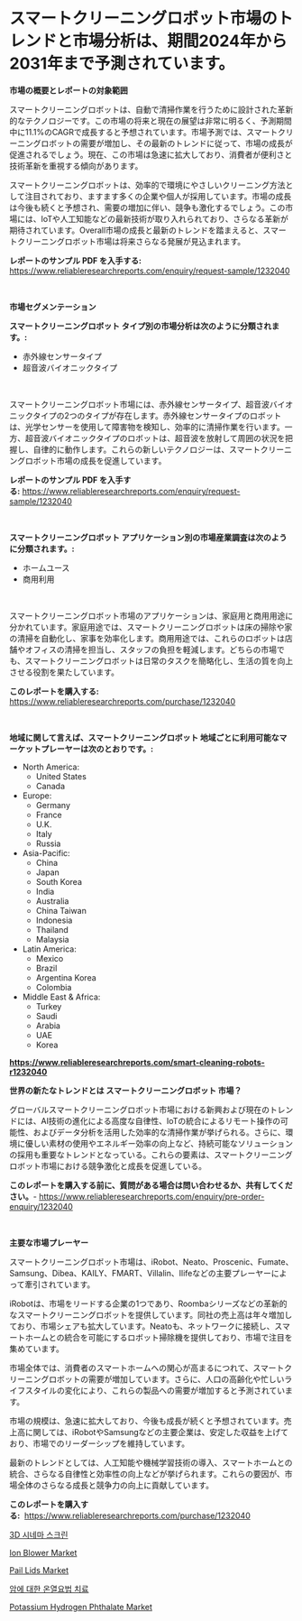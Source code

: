 <p><h1>スマートクリーニングロボット市場のトレンドと市場分析は、期間2024年から2031年まで予測されています。</h1></p><p><strong>市場の概要とレポートの対象範囲</strong></p>
<p><p>スマートクリーニングロボットは、自動で清掃作業を行うために設計された革新的なテクノロジーです。この市場の将来と現在の展望は非常に明るく、予測期間中に11.1%のCAGRで成長すると予想されています。市場予測では、スマートクリーニングロボットの需要が増加し、その最新のトレンドに従って、市場の成長が促進されるでしょう。現在、この市場は急速に拡大しており、消費者が便利さと技術革新を重視する傾向があります。</p><p>スマートクリーニングロボットは、効率的で環境にやさしいクリーニング方法として注目されており、ますます多くの企業や個人が採用しています。市場の成長は今後も続くと予想され、需要の増加に伴い、競争も激化するでしょう。この市場には、IoTや人工知能などの最新技術が取り入れられており、さらなる革新が期待されています。Overall市場の成長と最新のトレンドを踏まえると、スマートクリーニングロボット市場は将来さらなる発展が見込まれます。</p></p>
<p><strong>レポートのサンプル PDF を入手する:</strong> <a href="https://www.reliableresearchreports.com/enquiry/request-sample/1232040">https://www.reliableresearchreports.com/enquiry/request-sample/1232040</a></p>
<p>&nbsp;</p>
<p><strong>市場セグメンテーション</strong></p>
<p><strong>スマートクリーニングロボット タイプ別の市場分析は次のように分類されます。:</strong></p>
<p><ul><li>赤外線センサータイプ</li><li>超音波バイオニックタイプ</li></ul></p>
<p>&nbsp;</p>
<p><p>スマートクリーニングロボット市場には、赤外線センサータイプ、超音波バイオニックタイプの2つのタイプが存在します。赤外線センサータイプのロボットは、光学センサーを使用して障害物を検知し、効率的に清掃作業を行います。一方、超音波バイオニックタイプのロボットは、超音波を放射して周囲の状況を把握し、自律的に動作します。これらの新しいテクノロジーは、スマートクリーニングロボット市場の成長を促進しています。</p></p>
<p><strong>レポートのサンプル PDF を入手する:</strong>&nbsp;<a href="https://www.reliableresearchreports.com/enquiry/request-sample/1232040">https://www.reliableresearchreports.com/enquiry/request-sample/1232040</a></p>
<p>&nbsp;</p>
<p><strong> スマートクリーニングロボット アプリケーション別の市場産業調査は次のように分類されます。:</strong></p>
<p><ul><li>ホームユース</li><li>商用利用</li></ul></p>
<p>&nbsp;</p>
<p><p>スマートクリーニングロボット市場のアプリケーションは、家庭用と商用用途に分かれています。家庭用途では、スマートクリーニングロボットは床の掃除や家の清掃を自動化し、家事を効率化します。商用用途では、これらのロボットは店舗やオフィスの清掃を担当し、スタッフの負担を軽減します。どちらの市場でも、スマートクリーニングロボットは日常のタスクを簡略化し、生活の質を向上させる役割を果たしています。</p></p>
<p><strong>このレポートを購入する:</strong>&nbsp; <a href="https://www.reliableresearchreports.com/purchase/1232040">https://www.reliableresearchreports.com/purchase/1232040</a></p>
<p>&nbsp;</p>
<p><strong>地域に関して言えば、スマートクリーニングロボット 地域ごとに利用可能なマーケットプレーヤーは次のとおりです。:</strong></p>
<p><ul>
    <li>
        North America:
        <ul>
            <li>United States</li>
            <li>Canada</li>
        </ul>
    </li>
    <li>
        Europe:
        <ul>
            <li>Germany</li>
            <li>France</li>
            <li>U.K.</li>
            <li>Italy</li>
            <li>Russia</li>
        </ul>
    </li>
    <li>
        Asia-Pacific:
        <ul>
            <li>China</li>
            <li>Japan</li>
            <li>South Korea</li>
            <li>India</li>
            <li>Australia</li>
            <li>China Taiwan</li>
            <li>Indonesia</li>
            <li>Thailand</li>
            <li>Malaysia</li>
        </ul>
    </li>
    <li>
        Latin America:
        <ul>
            <li>Mexico</li>
            <li>Brazil</li>
            <li>Argentina Korea</li>
            <li>Colombia</li>
        </ul>
    </li>
    <li>
        Middle East & Africa:
        <ul>
            <li>Turkey</li>
            <li>Saudi</li>
            <li>Arabia</li>
            <li>UAE</li>
            <li>Korea</li>
        </ul>
    </li>
    </ul></p>
<p><strong><a href="https://www.reliableresearchreports.com/smart-cleaning-robots-r1232040">https://www.reliableresearchreports.com/smart-cleaning-robots-r1232040</a></strong>&nbsp;</p>
<p><strong>世界の新たなトレンドとは スマートクリーニングロボット 市場？</strong></p>
<p><p>グローバルスマートクリーニングロボット市場における新興および現在のトレンドには、AI技術の進化による高度な自律性、IoTの統合によるリモート操作の可能性、およびデータ分析を活用した効率的な清掃作業が挙げられる。さらに、環境に優しい素材の使用やエネルギー効率の向上など、持続可能なソリューションの採用も重要なトレンドとなっている。これらの要素は、スマートクリーニングロボット市場における競争激化と成長を促進している。</p></p>
<p><strong>このレポートを購入する前に、質問がある場合は問い合わせるか、共有してください。</strong>- <a href="https://www.reliableresearchreports.com/enquiry/pre-order-enquiry/1232040">https://www.reliableresearchreports.com/enquiry/pre-order-enquiry/1232040</a></p>
<p>&nbsp;</p>
<p><strong>主要な市場プレーヤー</strong></p>
<p><p>スマートクリーニングロボット市場は、iRobot、Neato、Proscenic、Fumate、Samsung、Dibea、KAILY、FMART、Villalin、Ilifeなどの主要プレーヤーによって牽引されています。</p><p>iRobotは、市場をリードする企業の1つであり、Roombaシリーズなどの革新的なスマートクリーニングロボットを提供しています。同社の売上高は年々増加しており、市場シェアも拡大しています。Neatoも、ネットワークに接続し、スマートホームとの統合を可能にするロボット掃除機を提供しており、市場で注目を集めています。</p><p>市場全体では、消費者のスマートホームへの関心が高まるにつれて、スマートクリーニングロボットの需要が増加しています。さらに、人口の高齢化や忙しいライフスタイルの変化により、これらの製品への需要が増加すると予測されています。</p><p>市場の規模は、急速に拡大しており、今後も成長が続くと予想されています。売上高に関しては、iRobotやSamsungなどの主要企業は、安定した収益を上げており、市場でのリーダーシップを維持しています。</p><p>最新のトレンドとしては、人工知能や機械学習技術の導入、スマートホームとの統合、さらなる自律性と効率性の向上などが挙げられます。これらの要因が、市場全体のさらなる成長と競争力の向上に貢献しています。</p></p>
<p><strong>このレポートを購入する:</strong>&nbsp;&nbsp;<a href="https://www.reliableresearchreports.com/purchase/1232040">https://www.reliableresearchreports.com/purchase/1232040</a></p>
<p><p><a href="https://medium.com/@leonidasalazar756/3d-%EC%8B%9C%EB%84%A4%EB%A7%88-%EC%8A%A4%ED%81%AC%EB%A6%B0-%EC%8B%9C%EC%9E%A5-2031%EB%85%84%EA%B9%8C%EC%A7%80%EC%9D%98-%ED%8A%B8%EB%A0%8C%EB%93%9C-%EC%98%88%EC%B8%A1-%EB%B0%8F-%EA%B2%BD%EC%9F%81-%EB%B6%84%EC%84%9D-cb074f920bf1">3D 시네마 스크린</a></p><p><a href="https://github.com/JameTravis/Market-Research-Report-List-4/blob/main/ion-blower-market.md">Ion Blower Market</a></p><p><a href="https://www.linkedin.com/pulse/pail-lids-market-research-report-provides-thorough-industry-whtte?trackingId=ho3ixVjEyDDpDC%2B1qGQftw%3D%3D">Pail Lids Market</a></p><p><a href="https://medium.com/@sherlock567567/%EC%95%94%EC%9D%84-%EC%B9%98%EB%A3%8C%ED%95%98%EA%B8%B0-%EC%9C%84%ED%95%9C-%EA%B3%A0%EC%97%B4-%EC%9A%94%EB%B2%95-%EC%8B%9C%EC%9E%A5-%EB%B3%B4%EA%B3%A0%EC%84%9C%EB%8A%94-%EC%9D%B4-%EC%8B%9C%EC%9E%A5%EC%9D%98-%EC%B5%9C%EC%8B%A0-%ED%8A%B8%EB%A0%8C%EB%93%9C%EC%99%80-%EC%84%B1%EC%9E%A5-%EA%B8%B0%ED%9A%8C%EB%A5%BC-%EB%B0%9D%ED%98%80%EC%A4%8D%EB%8B%88%EB%8B%A4-cc279ff92c96">암에 대한 온열요법 치료</a></p><p><a href="https://www.linkedin.com/pulse/potassium-hydrogen-phthalate-market-research-report-provides-y1z1e?trackingId=mPH1AqGvl4%2FqjheDD1mtXg%3D%3D">Potassium Hydrogen Phthalate Market</a></p></p>
